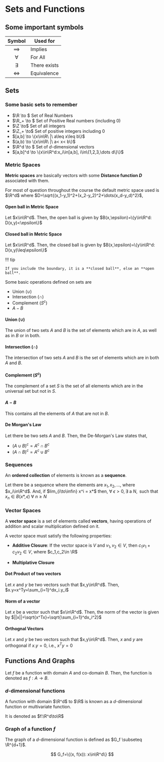 # Sets and Functions

## Some important symbols

|      Symbol       | Used for     |
| :---------------: | ------------ |
|    $\implies$     | Implies      |
|     $\forall$     | For All      |
|     $\exists$     | There exists |
| $\Leftrightarrow$ | Equivalence  |

## Sets

### Some basic sets to remember

- $\R \to $ Set of Real Numbers
- $\R_+ \to $ Set of Positive Real numbers (including $0$)
- $\Z \to$ Set of all integers
- $\Z_+ \to$ Set of positive integers including $0$
- $[a,b] \to \{x\in\R\ |\ a\leq x\leq b\}$
- $(a,b) \to \{x\in\R\ |\ a< x< b\}$
- $\R^d \to $  Set of $d$-dimensional vectors
- $[a,b]^d \to \{x\in\R^d:x_i\in[a,b], i\in\{1,2,3,\dots d\}\}$

### Metric Spaces

**Metric spaces** are basically vectors with some **Distance function $D$** associated with them.

For most of question throughout the course the default metric space used is $\R^d$ where $D=\sqrt{(x_1-y_1)^2+(x_2-y_2)^2+\dots(x_d-y_d)^2}$,

#### Open ball in Metric Space

Let $x\in\R^d$. Then, the open ball is given by $B(x,\epsilon)=\{y\in\R^d: D(x,y)<\epsilon\}$

#### Closed ball in Metric Space

Let $x\in\R^d$. Then, the closed ball is given by $B(x,\epsilon)=\{y\in\R^d: D(x,y)\leq\epsilon\}$

!!! tip

    If you include the boundary, it is a **closed ball**, else an **open ball**.

Some basic operations defined on sets are

- Union ($\cup$)
- Intersection ($\cap$)
- Complement ($S^{c}$)
- $A-B$

#### Union ($\cup$)

The union of two sets $A$ and $B$ is the set of elements which are in $A$, as well as in $B$ or in both.

#### Intersection ($\cap$)

The intersection of two sets $A$ and $B$ is the set of elements which are in both $A$ and $B$.

#### Complement ($S^{c}$)

The complement of a set $S$ is the set of all elements which are in the universal set but not in $S$.

#### $A-B$

This contains all the elements of $A$ that are not in $B$.

#### De Morgan's Law

Let there be two sets $A$ and $B$. Then, the De-Morgan's Law states that,

- $(A\cup B)^{c}=A^c\cap B^c$
- $(A\cap B)^{c}=A^c\cup B^c$

### Sequences

An **ordered collection** of elements is known as a **sequence**.

Let there be a sequence where the elements are $x_1,x_2,...$, where $x_i\in\R^d$. And, if $lim_{i\to\infin} x^i = x*$ then, $\forall\text{  } \epsilon>0, \exists \text{ a }N, \text{ such that } x_n\in B(x*, \epsilon)\ \forall\ n\geq N$

### Vector Spaces

A **vector space** is a set of elements called **vectors**, having operations of addition and scalar multiplication defined on it.

A vector space must satisfy the following properties:

- **Additive Closure**: If the vector space is $V$ and $v_1,v_2\in V$, then
$c_1v_1 + c_2v_2\in V$, where $c_1,c_2\in \R$
<!-- TODO -->
- **Multiplative Closure**

#### Dot Product of two vectors

Let $x$ and $y$ be two vectors such that $x,y\in\R^d$.
Then, $x.y=x^Ty=\sum_{i=1}^dx_i.y_i$

#### Norm of a vector

Let $x$ be a vector such that $x\in\R^d$.
Then, the norm of the vector is given by $||x||=\sqrt{x^Tx}=\sqrt{\sum_{i=1}^dx_i^2}$

#### Orthognal Vectors

Let $x$ and $y$ be two vectors such that $x,y\in\R^d$.
Then, $x$ and $y$ are orthogonal if $x.y=0$, i.e., $x^Ty=0$

## Functions And Graphs

Let $f$ be a function with domain $A$ and co-domain $B$. Then, the function is denoted as $f:A\to B$.

### $d$-dimensional functions

A function with domain $\R^d$ to $\R$ is known as a $d$-dimensional function or multivariate function.

It is denoted as $f:\R^d\to\R$

### Graph of a function $f$

The graph of a $d$-dimensional function is defined as $G_f \subseteq \R^{d+1}$.

$$
G_f=\{(x, f(x)): x\in\R^d\}
$$
